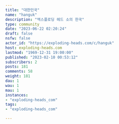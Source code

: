 ```yaml
---
title: "대한민국" 
name: "hanguk"
description: "엑스플로딩 헤드 소의 한국"
type: community
date: "2023-06-22 02:20:24"
draft: false
nsfw: false
actor_id: "https://exploding-heads.com/c/hanguk"
host: exploding-heads.com
lastmod: "1969-12-31 19:00:00"
published: "2023-02-10 00:53:12"
subscribers: 2
posts: 181
comments: 58
weight: 181
dau: 1
wau: 1
mau: 1
instances:
- "exploding-heads_com"
tags: 
- "exploding-heads_com"

---
```

